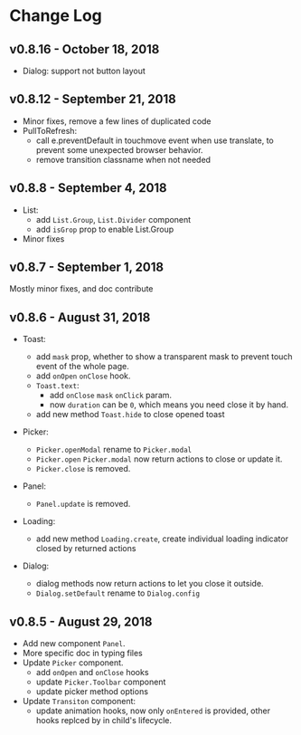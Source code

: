 # Change Log

## v0.8.16 - October 18, 2018
  * Dialog: support not button layout

## v0.8.12 - September 21, 2018
  * Minor fixes, remove a few lines of duplicated code
  * PullToRefresh:
     * call e.preventDefault in touchmove event when use translate, to prevent some unexpected browser behavior.
     * remove transition classname when not needed

## v0.8.8 - September 4, 2018
  * List:
      * add `List.Group`, `List.Divider` component
      * add `isGrop` prop to enable List.Group
  * Minor fixes
  

## v0.8.7 - September 1, 2018
  Mostly minor fixes, and doc contribute


## v0.8.6 - August 31, 2018
  * Toast:
    * add `mask` prop, whether to show a transparent mask to prevent touch event of the whole page.
    * add `onOpen` `onClose` hook.
    * `Toast.text`:
      * add `onClose` `mask` `onClick` param.
      * now `duration` can be `0`, which means you need close it by hand.
    * add new method `Toast.hide` to close opened toast

  * Picker: 
    * `Picker.openModal` rename to `Picker.modal`
    * `Picker.open` `Picker.modal` now return actions to close or update it.
    * `Picker.close` is removed.

  * Panel:
    * `Panel.update` is removed.
  
  * Loading:
    * add new method `Loading.create`, create individual loading indicator closed by returned actions

  * Dialog:
    * dialog methods now return actions to let you close it outside.
    * `Dialog.setDefault` rename to `Dialog.config`


## v0.8.5 - August 29, 2018

  * Add new component `Panel`.
  * More specific doc in typing files
  * Update `Picker` component.
    * add `onOpen` and `onClose` hooks
    * update `Picker.Toolbar` component
    * update picker method options
  * Update `Transiton` component:
    * update animation hooks, now only `onEntered` is provided, other hooks replced by in child's lifecycle.
